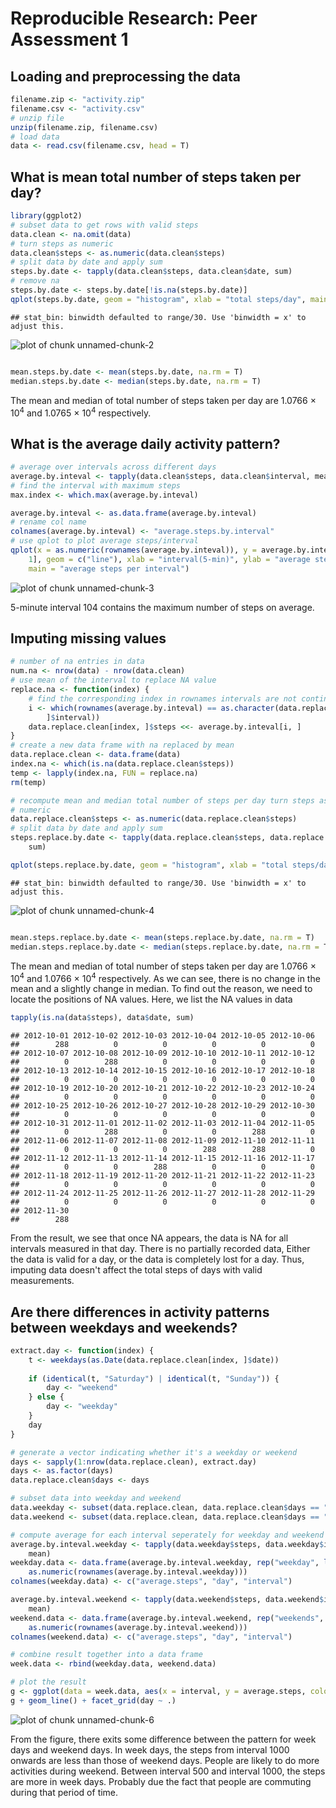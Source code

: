 # Reproducible Research: Peer Assessment 1


## Loading and preprocessing the data

```r
filename.zip <- "activity.zip"
filename.csv <- "activity.csv"
# unzip file
unzip(filename.zip, filename.csv)
# load data
data <- read.csv(filename.csv, head = T)
```



## What is mean total number of steps taken per day?

```r
library(ggplot2)
# subset data to get rows with valid steps
data.clean <- na.omit(data)
# turn steps as numeric
data.clean$steps <- as.numeric(data.clean$steps)
# split data by date and apply sum
steps.by.date <- tapply(data.clean$steps, data.clean$date, sum)
# remove na
steps.by.date <- steps.by.date[!is.na(steps.by.date)]
qplot(steps.by.date, geom = "histogram", xlab = "total steps/day", main = "Histogram of steps/day")
```

```
## stat_bin: binwidth defaulted to range/30. Use 'binwidth = x' to adjust this.
```

![plot of chunk unnamed-chunk-2](figure/unnamed-chunk-2.png) 

```r

mean.steps.by.date <- mean(steps.by.date, na.rm = T)
median.steps.by.date <- median(steps.by.date, na.rm = T)
```


The mean and median of total number of steps taken per day are 
1.0766 &times; 10<sup>4</sup> and 1.0765 &times; 10<sup>4</sup> respectively.


## What is the average daily activity pattern?

```r
# average over intervals across different days
average.by.inteval <- tapply(data.clean$steps, data.clean$interval, mean)
# find the interval with maximum steps
max.index <- which.max(average.by.inteval)

average.by.inteval <- as.data.frame(average.by.inteval)
# rename col name
colnames(average.by.inteval) <- "average.steps.by.interval"
# use qplot to plot average steps/interval
qplot(x = as.numeric(rownames(average.by.inteval)), y = average.by.inteval[, 
    1], geom = c("line"), xlab = "interval(5-min)", ylab = "average steps", 
    main = "average steps per interval")
```

![plot of chunk unnamed-chunk-3](figure/unnamed-chunk-3.png) 

5-minute interval 104 contains the maximum number of steps on average.

## Imputing missing values

```r
# number of na entries in data
num.na <- nrow(data) - nrow(data.clean)
# use mean of the interval to replace NA value
replace.na <- function(index) {
    # find the corresponding index in rownames intervals are not continuous
    i <- which(rownames(average.by.inteval) == as.character(data.replace.clean[index, 
        ]$interval))
    data.replace.clean[index, ]$steps <<- average.by.inteval[i, ]
}
# create a new data frame with na replaced by mean
data.replace.clean <- data.frame(data)
index.na <- which(is.na(data.replace.clean$steps))
temp <- lapply(index.na, FUN = replace.na)
rm(temp)

# recompute mean and median total number of steps per day turn steps as
# numeric
data.replace.clean$steps <- as.numeric(data.replace.clean$steps)
# split data by date and apply sum
steps.replace.by.date <- tapply(data.replace.clean$steps, data.replace.clean$date, 
    sum)

qplot(steps.replace.by.date, geom = "histogram", xlab = "total steps/day", main = "Histogram of steps/day")
```

```
## stat_bin: binwidth defaulted to range/30. Use 'binwidth = x' to adjust this.
```

![plot of chunk unnamed-chunk-4](figure/unnamed-chunk-4.png) 

```r

mean.steps.replace.by.date <- mean(steps.replace.by.date, na.rm = T)
median.steps.replace.by.date <- median(steps.replace.by.date, na.rm = T)
```

The mean and median of total number of steps taken per day are 
1.0766 &times; 10<sup>4</sup> and 1.0766 &times; 10<sup>4</sup> 
respectively. As we can see, there is no change in the mean and a slightly change
in median. To find out the reason, we need to locate the positions of NA values.
Here, we list the NA values in data


```r
tapply(is.na(data$steps), data$date, sum)
```

```
## 2012-10-01 2012-10-02 2012-10-03 2012-10-04 2012-10-05 2012-10-06 
##        288          0          0          0          0          0 
## 2012-10-07 2012-10-08 2012-10-09 2012-10-10 2012-10-11 2012-10-12 
##          0        288          0          0          0          0 
## 2012-10-13 2012-10-14 2012-10-15 2012-10-16 2012-10-17 2012-10-18 
##          0          0          0          0          0          0 
## 2012-10-19 2012-10-20 2012-10-21 2012-10-22 2012-10-23 2012-10-24 
##          0          0          0          0          0          0 
## 2012-10-25 2012-10-26 2012-10-27 2012-10-28 2012-10-29 2012-10-30 
##          0          0          0          0          0          0 
## 2012-10-31 2012-11-01 2012-11-02 2012-11-03 2012-11-04 2012-11-05 
##          0        288          0          0        288          0 
## 2012-11-06 2012-11-07 2012-11-08 2012-11-09 2012-11-10 2012-11-11 
##          0          0          0        288        288          0 
## 2012-11-12 2012-11-13 2012-11-14 2012-11-15 2012-11-16 2012-11-17 
##          0          0        288          0          0          0 
## 2012-11-18 2012-11-19 2012-11-20 2012-11-21 2012-11-22 2012-11-23 
##          0          0          0          0          0          0 
## 2012-11-24 2012-11-25 2012-11-26 2012-11-27 2012-11-28 2012-11-29 
##          0          0          0          0          0          0 
## 2012-11-30 
##        288
```

From the result, we see that once NA appears, the data is NA for all intervals
measured in that day. There is no partially recorded data, Either the data is
valid for a day, or the data is completely lost for a day. Thus, imputing data 
doesn't affect the total steps of days with valid measurements. 

## Are there differences in activity patterns between weekdays and weekends?

```r
extract.day <- function(index) {
    t <- weekdays(as.Date(data.replace.clean[index, ]$date))
    
    if (identical(t, "Saturday") | identical(t, "Sunday")) {
        day <- "weekend"
    } else {
        day <- "weekday"
    }
    day
}

# generate a vector indicating whether it's a weekday or weekend
days <- sapply(1:nrow(data.replace.clean), extract.day)
days <- as.factor(days)
data.replace.clean$days <- days

# subset data into weekday and weekend
data.weekday <- subset(data.replace.clean, data.replace.clean$days == "weekday")
data.weekend <- subset(data.replace.clean, data.replace.clean$days == "weekend")

# compute average for each interval seperately for weekday and weekend
average.by.inteval.weekday <- tapply(data.weekday$steps, data.weekday$interval, 
    mean)
weekday.data <- data.frame(average.by.inteval.weekday, rep("weekday", length(average.by.inteval.weekday)), 
    as.numeric(rownames(average.by.inteval.weekday)))
colnames(weekday.data) <- c("average.steps", "day", "interval")

average.by.inteval.weekend <- tapply(data.weekend$steps, data.weekend$interval, 
    mean)
weekend.data <- data.frame(average.by.inteval.weekend, rep("weekends", length(average.by.inteval.weekday)), 
    as.numeric(rownames(average.by.inteval.weekend)))
colnames(weekend.data) <- c("average.steps", "day", "interval")

# combine result together into a data frame
week.data <- rbind(weekday.data, weekend.data)

# plot the result
g <- ggplot(data = week.data, aes(x = interval, y = average.steps, color = day))
g + geom_line() + facet_grid(day ~ .)
```

![plot of chunk unnamed-chunk-6](figure/unnamed-chunk-6.png) 

From the figure, there exits some difference between the pattern for week days
and weekend days. In week days, the steps from interval 1000 onwards are less than
those of weekend days. People are likely to do more activities during weekend.
Between interval 500 and interval 1000, the steps are more in week days. 
Probably due the fact that people are commuting during that period of time.
